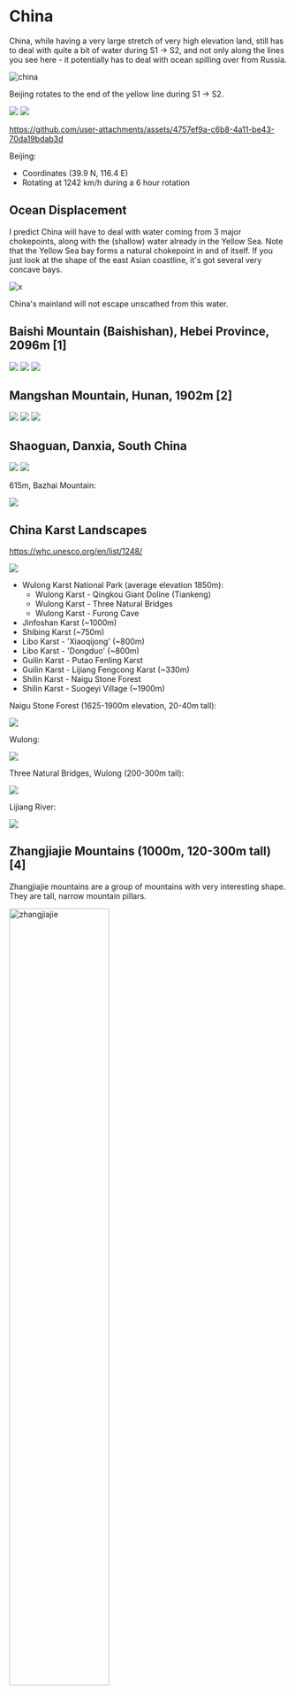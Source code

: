 # China

China, while having a very large stretch of very high elevation land, still has to deal with quite a bit of water during S1 -> S2, and not only along the lines you see here - it potentially has to deal with ocean spilling over from Russia.

![china](img/beijing.png "china rotation path")

Beijing rotates to the end of the yellow line during S1 -> S2.

![](img/etopo.jpg)
![](img/copernicus.png)

https://github.com/user-attachments/assets/4757ef9a-c6b8-4a11-be43-70da19bdab3d

Beijing:
- Coordinates (39.9 N, 116.4 E)
- Rotating at 1242 km/h during a 6 hour rotation

## Ocean Displacement

I predict China will have to deal with water coming from 3 major chokepoints, along with the (shallow) water already in the Yellow Sea. Note that the Yellow Sea bay forms a natural chokepoint in and of itself. If you just look at the shape of the east Asian coastline, it's got several very concave bays.

![x](img/chokepoints.png "china ocean chokepoints")

China's mainland will not escape unscathed from this water.

## Baishi Mountain (Baishishan), Hebei Province, 2096m [1]

![](img/baishi.jpg)
![](img/baishi2.jpg)
![](img/baishi3.jpg)

## Mangshan Mountain, Hunan, 1902m [2]

![](img/mangshan.jpeg)
![](img/mangshan2.jpg)
![](img/mangshan3.jpeg)

## Shaoguan, Danxia, South China

![](img/shaoguan.jpeg)
![](img/shaoguan2.jpg)

615m, Bazhai Mountain:

![](img/bazhai.jpeg)

## China Karst Landscapes

https://whc.unesco.org/en/list/1248/

![](img/karst.jpg)

- Wulong Karst National Park (average elevation 1850m):
	- Wulong Karst - Qingkou Giant Doline (Tiankeng)
	- Wulong Karst - Three Natural Bridges
	- Wulong Karst - Furong Cave
- Jinfoshan Karst (~1000m)
- Shibing Karst (~750m)
- Libo Karst - 'Xiaoqijong' (~800m)
- Libo Karst - 'Dongduo' (~800m)
- Guilin Karst - Putao Fenling Karst
- Guilin Karst - Lijiang Fengcong Karst (~330m)
- Shilin Karst - Naigu Stone Forest
- Shilin Karst - Suogeyi Village (~1900m)

Naigu Stone Forest (1625-1900m elevation, 20-40m tall):

![](img/naigu.jpg)

Wulong:

![](img/wulong1.jpeg)

Three Natural Bridges, Wulong (200-300m tall):

![](img/wulong2.jpg)

Lijiang River:

![](img/lijiang.jpg)

## Zhangjiajie Mountains (1000m, 120-300m tall) [4]

Zhangjiajie mountains are a group of mountains with very interesting shape. They are tall, narrow mountain pillars.

<img src="img/zhangjiajie-map.png" alt="zhangjiajie" style="width:60%;"/>

![zhangjiajie](img/zhangjiajie.jpg "zhangjiajie")
![zhangjiajie](img/zhangjiajie2.jpg "zhangjiajie")
<img src="img/zhangjiajie3.jpg" alt="zhangjiajie" style="width:50%;"/>

The mountains lie at an average elevation of over 1000m.

"Zhangjiajie Sandstone Peak Forest Geopark in north-west Hunan Province, China, contains more than 3,100 natural pillars, columns and peaks made of quartz sandstone. More than 1,000 of them soar above 120 metres (393 feet) tall, and 45 reach over 300 metres (984 feet)."

This is what the terrain looks like, from Google Maps:

![terrain](img/zhangjiajie-terrain.png "zhangjiajie")

The pillars are of quartz-sandstone pillars and [resemble kartz terrain](https://en.wikipedia.org/wiki/Zhangjiajie_National_Forest_Park). Supposedly they were created from [sea erosion 380 million years ago](http://www.chinatoday.com.cn/ctenglish/se/txt/2009-01/21/content_175438.htm).

The absolute goldmine work into these mountains is a 2020 research paper by Yaohuang Li proposing ocean erosion as the main cause of these structures. Check `research-papers/Zhangjiajie-sea-erosion.pdf` to read it.

Definitely a good chance this location was created by fast-moving water/debris.

## Misc Info

### Desert Terrain

![](img/china-desert.jpg)

### Taklamakan Desert

May just be sand dunes. Coords (40, 86.3).

![](img/dunes.png)
![](img/dunes2.png)
![](img/dunes3.png)

### Longest Inhabited Cities

Beijing and Luoyang are the only two locations in China which have been inhabited continuously for a long time.

![oldest cities](img/china-old-cities.png "china old cities")

Beijing's history goes far back as 1100 BC, which is ~3100 years ago, when it was named the City of Ji during the Zhou Dynasty. [3]

There may have been a city named Zhenxun built near present day Luoyang in 2070 BC.

Surprisingly, neither of them are at very high elevation:
- Beijing is from 43.5m at the lowest, to 2303m at the highest (Mount Ling)
- Luoyang is at 144m

### Zhoukoudian Cave (Beijing)

[Zhoukoudian Cave](https://en.wikipedia.org/wiki/Zhoukoudian_Peking_Man_Site) (39.4 N, 115.5 E) is a cave in Beijing where remains of a very old (200k+ years) human predecessor was found.

Surprisingly, the cave is located only at an [elevation of 128m](https://www.degruyter.com/document/doi/10.1515/char.2001.1.1.85/pdf).

### Wangfujing site (Beijing)

This is an archaelogical site in Beijing (39.9 N, 116.4 E) where Paleolithic Stone Age tools were found.

It's only at an elevation of 50m above sea level.

## Citations

1. https://en.wikipedia.org/wiki/Baishi_Mountain
2. https://whhlyt.hunan.gov.cn/whhlyt/english/Tourism/NationalForestParks/202206/t20220610_25443187.html
3. https://en.wikipedia.org/wiki/History_of_Beijing
4. Zhangjiajie:
	- https://en.wikipedia.org/wiki/Zhangjiajie_National_Forest_Park
	- http://www.chinatoday.com.cn/ctenglish/se/txt/2009-01/21/content_175438.htm
	- https://whhlyt.hunan.gov.cn/whhlyt/english/TourismInRegions/Zhangjiajie/ZhangjiajieAttractions/202211/t20221108_29119497.html
	- https://www.guinnessworldrecords.com/world-records/593531-largest-concentration-of-sandstone-pillars

# TODO

Things to look into:
- historical sites
- interesting mountain ranges

Danxia Rainbow mountains

ChatGPT Karst:
- Guilin and Yangshuo:
	- Li River
		- Elephant Trunk Hill
		- Reed Flute Cave
- Zhangjiajie
- Fengjie
- Shilin
- Jingxi (Guangxi)
- Lijiang
	- Jade Dragon Snow Mountain
- Guizhou
	- Libo Karst
	- Anshun
		- Huangguoshu Waterfall
- Tengchong
- Yungui Plateau
